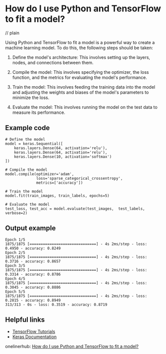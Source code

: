 # How do I use Python and TensorFlow to fit a model?
// plain

Using Python and TensorFlow to fit a model is a powerful way to create a machine learning model. To do this, the following steps should be taken:

1. Define the model's architecture: This involves setting up the layers, nodes, and connections between them.

2. Compile the model: This involves specifying the optimizer, the loss function, and the metrics for evaluating the model's performance.

3. Train the model: This involves feeding the training data into the model and adjusting the weights and biases of the model's parameters to minimize the loss.

4. Evaluate the model: This involves running the model on the test data to measure its performance.

## Example code

```
# Define the model
model = keras.Sequential([
    keras.layers.Dense(64, activation='relu'),
    keras.layers.Dense(64, activation='relu'),
    keras.layers.Dense(10, activation='softmax')
])

# Compile the model
model.compile(optimizer='adam',
              loss='sparse_categorical_crossentropy',
              metrics=['accuracy'])

# Train the model
model.fit(train_images, train_labels, epochs=5)

# Evaluate the model
test_loss, test_acc = model.evaluate(test_images,  test_labels, verbose=2)
```

## Output example

```
Epoch 1/5
1875/1875 [==============================] - 4s 2ms/step - loss: 0.4950 - accuracy: 0.8249
Epoch 2/5
1875/1875 [==============================] - 4s 2ms/step - loss: 0.3716 - accuracy: 0.8657
Epoch 3/5
1875/1875 [==============================] - 4s 2ms/step - loss: 0.3314 - accuracy: 0.8786
Epoch 4/5
1875/1875 [==============================] - 4s 2ms/step - loss: 0.3045 - accuracy: 0.8886
Epoch 5/5
1875/1875 [==============================] - 4s 2ms/step - loss: 0.2815 - accuracy: 0.8949
313/313 - 0s - loss: 0.3519 - accuracy: 0.8719
```

## Helpful links
- [TensorFlow Tutorials](https://www.tensorflow.org/tutorials/)
- [Keras Documentation](https://keras.io/guides/)

onelinerhub: [How do I use Python and TensorFlow to fit a model?](https://onelinerhub.com/python-tensorflow/how-do-i-use-python-and-tensorflow-to-fit-a-model)